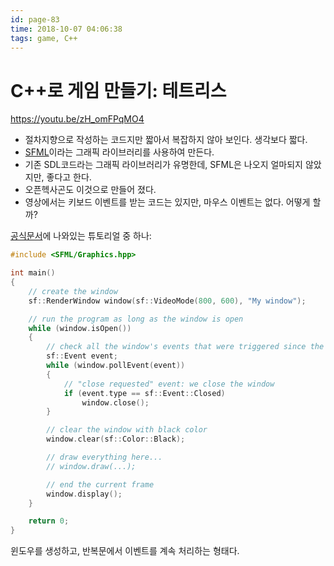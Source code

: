 ```yaml
---
id: page-83
time: 2018-10-07 04:06:38
tags: game, C++
---
```

# C++로 게임 만들기: 테트리스

https://youtu.be/zH_omFPqMO4

* 절차지향으로 작성하는 코드지만 짧아서 복잡하지 않아 보인다. 생각보다 짧다.
* [SFML](https://namu.wiki/w/SFML)이라는 그래픽 라이브러리를 사용하여 만든다.
* 기존 SDL코드라는 그래픽 라이브러리가 유명한데, SFML은 나오지 얼마되지 않았지만, 좋다고 한다.
* 오픈헥사곤도 이것으로 만들어 졌다.
* 영상에서는 키보드 이벤트를 받는 코드는 있지만, 마우스 이벤트는 없다. 어떻게 할까?

[공식문서](https://www.sfml-dev.org/tutorials/2.5/graphics-draw.php)에 나와있는 튜토리얼 중 하나:

```c++
#include <SFML/Graphics.hpp>

int main()
{
    // create the window
    sf::RenderWindow window(sf::VideoMode(800, 600), "My window");

    // run the program as long as the window is open
    while (window.isOpen())
    {
        // check all the window's events that were triggered since the last iteration of the loop
        sf::Event event;
        while (window.pollEvent(event))
        {
            // "close requested" event: we close the window
            if (event.type == sf::Event::Closed)
                window.close();
        }

        // clear the window with black color
        window.clear(sf::Color::Black);

        // draw everything here...
        // window.draw(...);

        // end the current frame
        window.display();
    }

    return 0;
}
```

윈도우를 생성하고, 반복문에서 이벤트를 계속 처리하는 형태다.